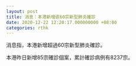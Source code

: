 ```yaml
---
layout: post
title: 消息：本港新增逾60宗新型肺炎確診
date: 2020-12-22 12:20:17.000000000 +08:00
categories: rthk
---
```


消息指，本港新增超過60宗新型肺炎確診。

本港昨日新增85宗確診個案，累計確診病例有8237宗。
